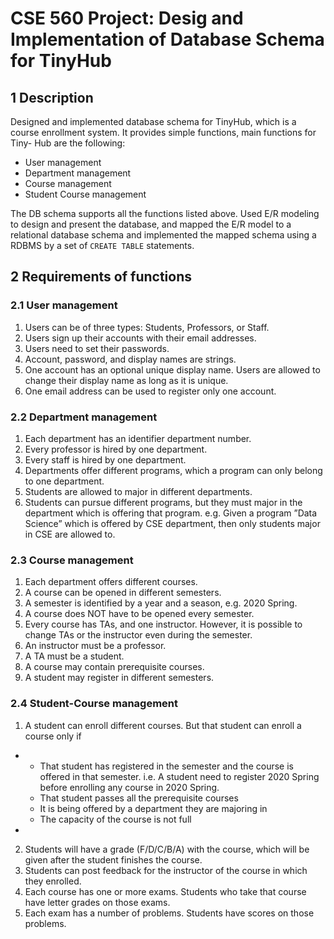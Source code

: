 # CSE 560 Project: Desig and Implementation of Database Schema for TinyHub

## 1 Description

Designed and implemented database schema for TinyHub, which is a
course enrollment system. It provides simple functions, main functions for Tiny-
Hub are the following:

- User management
- Department management
- Course management
- Student Course management

The DB schema supports all the functions listed above.
Used E/R modeling to design and present the database, and mapped the E/R
model to a relational database schema and implemented the mapped schema using
a RDBMS by a set of `CREATE TABLE` statements. 

## 2 Requirements of functions

### 2.1 User management

1. Users can be of three types: Students, Professors, or Staff.
2. Users sign up their accounts with their email addresses.
3. Users need to set their passwords.
4. Account, password, and display names are strings.
5. One account has an optional unique display name. Users are allowed to change their display name as long as it is unique.
6. One email address can be used to register only one account.

### 2.2 Department management

1. Each department has an identifier department number.
2. Every professor is hired by one department.
3. Every staff is hired by one department.
4. Departments offer different programs, which a program can only belong to one department.
5. Students are allowed to major in different departments.
6. Students can pursue different programs, but they must major in the department which is offering that program. e.g. Given a program ”Data Science” which is offered by CSE department, then only students major in CSE are allowed to.


### 2.3 Course management

1. Each department offers different courses.
2. A course can be opened in different semesters.
3. A semester is identified by a year and a season, e.g. 2020 Spring.
4. A course does NOT have to be opened every semester.
5. Every course has TAs, and one instructor. However, it is possible to change TAs or the instructor even during the semester.
6. An instructor must be a professor.
7. A TA must be a student.
8. A course may contain prerequisite courses.
9. A student may register in different semesters.

### 2.4 Student-Course management

1. A student can enroll different courses. But that student can enroll a course only if
*
  - That student has registered in the semester and the course is offered in that semester. i.e. A student need to register 2020 Spring before enrolling any course in 2020 Spring.
  - That student passes all the prerequisite courses
  - It is being offered by a department they are majoring in
  - The capacity of the course is not full
*
2. Students will have a grade (F/D/C/B/A) with the course, which will be given after the student finishes the course.
3. Students can post feedback for the instructor of the course in which they enrolled.
4. Each course has one or more exams. Students who take that course have letter grades on those exams.
5. Each exam has a number of problems. Students have scores on those problems.
